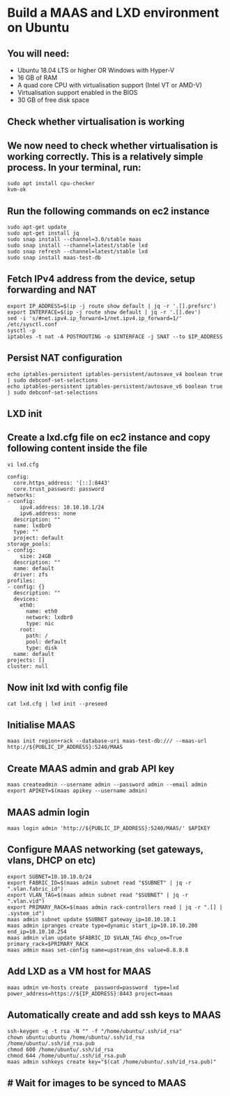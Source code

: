 # Build a MAAS and LXD environment on Ubuntu

## You will need:
+ Ubuntu 18.04 LTS or higher OR Windows with Hyper-V
+ 16 GB of RAM
+ A quad core CPU with virtualisation support (Intel VT or AMD-V)
+ Virtualisation support enabled in the BIOS
+ 30 GB of free disk space

## Check whether virtualisation is working

## We now need to check whether virtualisation is working correctly. This is a relatively simple process. In your terminal, run:
```
sudo apt install cpu-checker
kvm-ok
```
## Run the following commands on ec2 instance
```
sudo apt-get update
sudo apt-get install jq
sudo snap install --channel=3.0/stable maas
sudo snap install --channel=latest/stable lxd
sudo snap refresh --channel=latest/stable lxd
sudo snap install maas-test-db
```

## Fetch IPv4 address from the device, setup forwarding and NAT
```
export IP_ADDRESS=$(ip -j route show default | jq -r '.[].prefsrc')
export INTERFACE=$(ip -j route show default | jq -r '.[].dev')
sed -i 's/#net.ipv4.ip_forward=1/net.ipv4.ip_forward=1/' /etc/sysctl.conf
sysctl -p
iptables -t nat -A POSTROUTING -o $INTERFACE -j SNAT --to $IP_ADDRESS
```

## Persist NAT configuration
```
echo iptables-persistent iptables-persistent/autosave_v4 boolean true | sudo debconf-set-selections
echo iptables-persistent iptables-persistent/autosave_v6 boolean true | sudo debconf-set-selections
```

## LXD init

## Create a lxd.cfg file on ec2 instance and copy following content inside the file

```
vi lxd.cfg
```

```
config:
  core.https_address: '[::]:8443'
  core.trust_password: password
networks:
- config:
    ipv4.address: 10.10.10.1/24
    ipv6.address: none
  description: ""
  name: lxdbr0
  type: ""
  project: default
storage_pools:
- config:
    size: 24GB
  description: ""
  name: default
  driver: zfs 
profiles:
- config: {}
  description: ""
  devices:
    eth0:
      name: eth0
      network: lxdbr0
      type: nic 
    root:
      path: /
      pool: default
      type: disk
  name: default
projects: []
cluster: null
```

## Now init lxd with config file
```
cat lxd.cfg | lxd init --preseed
```

## Initialise MAAS
```
maas init region+rack --database-uri maas-test-db:/// --maas-url http://${PUBLIC_IP_ADDRESS}:5240/MAAS
```

## Create MAAS admin and grab API key
```
maas createadmin --username admin --password admin --email admin
export APIKEY=$(maas apikey --username admin)
```

## MAAS admin login
```
maas login admin 'http://${PUBLIC_IP_ADDRESS}:5240/MAAS/' $APIKEY
```

## Configure MAAS networking (set gateways, vlans, DHCP on etc)
```
export SUBNET=10.10.10.0/24
export FABRIC_ID=$(maas admin subnet read "$SUBNET" | jq -r ".vlan.fabric_id")
export VLAN_TAG=$(maas admin subnet read "$SUBNET" | jq -r ".vlan.vid")
export PRIMARY_RACK=$(maas admin rack-controllers read | jq -r ".[] | .system_id")
maas admin subnet update $SUBNET gateway_ip=10.10.10.1
maas admin ipranges create type=dynamic start_ip=10.10.10.200 end_ip=10.10.10.254
maas admin vlan update $FABRIC_ID $VLAN_TAG dhcp_on=True primary_rack=$PRIMARY_RACK
maas admin maas set-config name=upstream_dns value=8.8.8.8
```

## Add LXD as a VM host for MAAS
```
maas admin vm-hosts create  password=password  type=lxd power_address=https://${IP_ADDRESS}:8443 project=maas
```

## Automatically create and add ssh keys to MAAS
```
ssh-keygen -q -t rsa -N "" -f "/home/ubuntu/.ssh/id_rsa"
chown ubuntu:ubuntu /home/ubuntu/.ssh/id_rsa /home/ubuntu/.ssh/id_rsa.pub
chmod 600 /home/ubuntu/.ssh/id_rsa
chmod 644 /home/ubuntu/.ssh/id_rsa.pub
maas admin sshkeys create key="$(cat /home/ubuntu/.ssh/id_rsa.pub)"
```

## # Wait for images to be synced to MAAS
